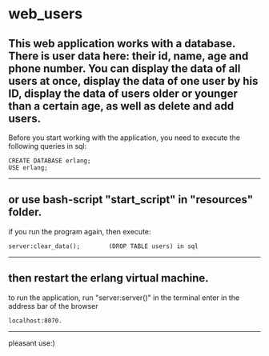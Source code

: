 web_users
==================================================
This web application works with a database. 
There is user data here: their id, name, age and phone number. 
You can display the data of all users at once, display the data of one user by his ID, display the data of users older or younger than a certain age, as well as delete and add users.
------------------------------------------------
Before you start working with the application, you need to execute the following queries in sql:

	CREATE DATABASE erlang;
	USE erlang;
------------------------------------------------	
or use bash-script "start_script" in "resources" folder.
------------------------------------------------
if you run the program again, then execute:

	server:clear_data();		(DROP TABLE users) in sql
------------------------------------------------	
then restart the erlang virtual machine.
------------------------------------------------
to run the application, run "server:server()" in the terminal
enter in the address bar of the browser

	localhost:8070.
------------------------------------------------
pleasant use:)
